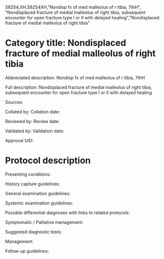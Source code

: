 S8254,XH,S8254XH,"Nondisp fx of med malleolus of r tibia, 7thH", "Nondisplaced fracture of medial malleolus of right tibia, subsequent encounter for open fracture type I or II with delayed healing","Nondisplaced fracture of medial malleolus of right tibia"
# Category title: Nondisplaced fracture of medial malleolus of right tibia

Abbreviated description: Nondisp fx of med malleolus of r tibia, 7thH

Full description: Nondisplaced fracture of medial malleolus of right tibia, subsequent encounter for open fracture type I or II with delayed healing

Sources:

Collated by:
Collation date:

Reviewed by:
Review date:

Validated by:
Validation date:

Approval UID:

# Protocol description

Presenting conditions:

History capture guidelines:

General examination guidelines:

Systemic examination guidelines:

Possible differential diagnoses with links to related protocols:

Symptomatic / Palliative management:

Suggested diagnostic tests:

Management:

Follow-up guidelines:
